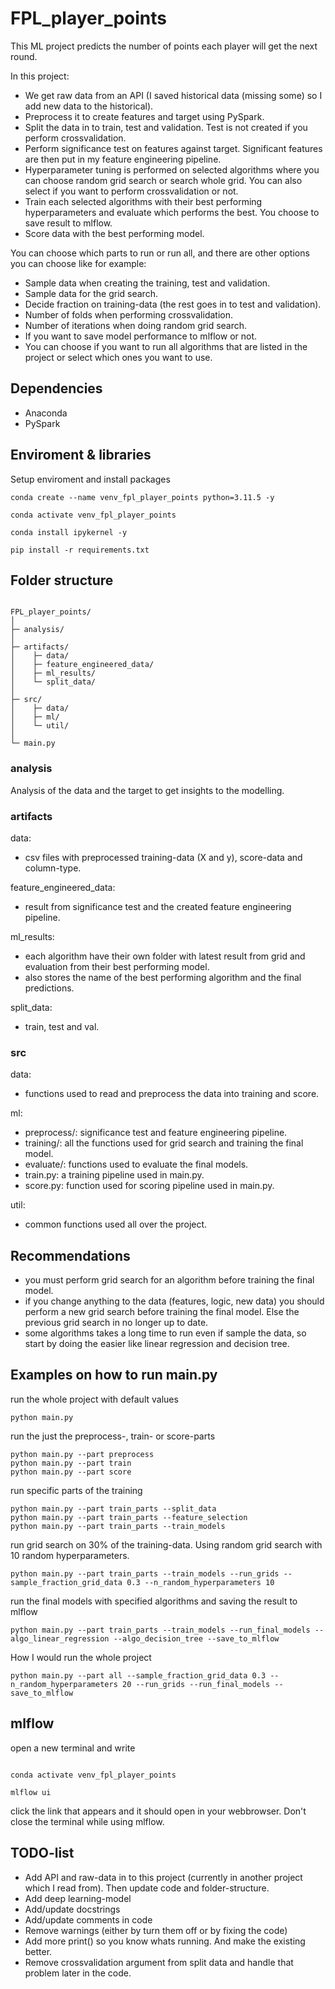 # FPL_player_points

This ML project predicts the number of points each player will get the next round.

In this project:
- We get raw data from an API (I saved historical data (missing some) so I add new data to the historical).
- Preprocess it to create features and target using PySpark.
- Split the data in to train, test and validation. Test is not created if you perform crossvalidation.
- Perform significance test on features against target. Significant features are then put in my feature engineering pipeline. 
- Hyperparameter tuning is performed on selected algorithms where you can choose random grid search or search whole grid. You can also select if you want to perform crossvalidation or not. 
- Train each selected algorithms with their best performing hyperparameters and evaluate which performs the best. You choose to save result to mlflow. 
- Score data with the best performing model. 

You can choose which parts to run or run all, and there are other options you can choose like for example:
- Sample data when creating the training, test and validation.
- Sample data for the grid search.
- Decide fraction on training-data (the rest goes in to test and validation).
- Number of folds when performing crossvalidation.
- Number of iterations when doing random grid search.
- If you want to save model performance to mlflow or not.
- You can choose if you want to run all algorithms that are listed in the project or select which ones you want to use.


## Dependencies 

- Anaconda 
- PySpark

## Enviroment & libraries

Setup enviroment and install packages

```
conda create --name venv_fpl_player_points python=3.11.5 -y

conda activate venv_fpl_player_points

conda install ipykernel -y

pip install -r requirements.txt

```


## Folder structure

```

FPL_player_points/
│
├─ analysis/
│
├─ artifacts/
│    ├─ data/
│    ├─ feature_engineered_data/
│    ├─ ml_results/
│    └─ split_data/
│
├─ src/
│    ├─ data/
│    ├─ ml/
│    └─ util/
│
└─ main.py

```

### analysis
Analysis of the data and the target to get insights to the modelling. 


### artifacts

data:
- csv files with preprocessed training-data (X and y), score-data and column-type.

feature_engineered_data:
- result from significance test and the created feature engineering pipeline.

ml_results:
- each algorithm have their own folder with latest result from grid and evaluation from their best performing model.
- also stores the name of the best performing algorithm and the final predictions.

split_data:
- train, test and val. 


### src

data:
- functions used to read and preprocess the data into training and score. 

ml:
- preprocess/: significance test and feature engineering pipeline.
- training/: all the functions used for grid search and training the final model.
- evaluate/: functions used to evaluate the final models. 
- train.py: a training pipeline used in main.py.
- score.py: function used for scoring pipeline used in main.py.

util:
- common functions used all over the project.


## Recommendations

- you must perform grid search for an algorithm before training the final model. 
- if you change anything to the data (features, logic, new data) you should perform a new grid search before training the final model. Else the previous grid search in no longer up to date.
- some algorithms takes a long time to run even if sample the data, so start by doing the easier like linear regression and decision tree. 


## Examples on how to run main.py

run the whole project with default values
```
python main.py
```

run the just the preprocess-, train- or score-parts
```
python main.py --part preprocess
python main.py --part train
python main.py --part score
```

run specific parts of the training
```
python main.py --part train_parts --split_data
python main.py --part train_parts --feature_selection
python main.py --part train_parts --train_models
```

run grid search on 30% of the training-data. Using random grid search with 10 random hyperparameters.
```
python main.py --part train_parts --train_models --run_grids --sample_fraction_grid_data 0.3 --n_random_hyperparameters 10
```

run the final models with specified algorithms and saving the result to mlflow
```
python main.py --part train_parts --train_models --run_final_models --algo_linear_regression --algo_decision_tree --save_to_mlflow
```

How I would run the whole project
```
python main.py --part all --sample_fraction_grid_data 0.3 --n_random_hyperparameters 20 --run_grids --run_final_models --save_to_mlflow
```

## mlflow

open a new terminal and write
```

conda activate venv_fpl_player_points

mlflow ui

```

click the link that appears and it should open in your webbrowser. Don't close the terminal while using mlflow.


## TODO-list

- Add API and raw-data in to this project (currently in another project which I read from). Then update code and folder-structure.
- Add deep learning-model
- Add/update docstrings
- Add/update comments in code
- Remove warnings (either by turn them off or by fixing the code)
- Add more print() so you know whats running. And make the existing better.
- Remove crossvalidation argument from split data and handle that problem later in the code. 
